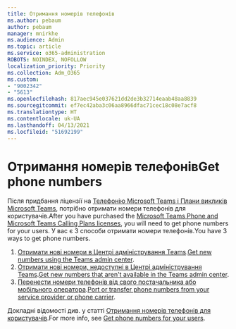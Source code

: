 ```yaml
---
title: Отримання номерів телефонів
ms.author: pebaum
author: pebaum
manager: mnirkhe
ms.audience: Admin
ms.topic: article
ms.service: o365-administration
ROBOTS: NOINDEX, NOFOLLOW
localization_priority: Priority
ms.collection: Adm_O365
ms.custom:
- "9002342"
- "5613"
ms.openlocfilehash: 817aec945e037621dd2de3b32714eaab48aa8839
ms.sourcegitcommit: ef7ec42aba3c06aa8966dfac71cec18c08e7acf8
ms.translationtype: HT
ms.contentlocale: uk-UA
ms.lasthandoff: 04/13/2021
ms.locfileid: "51692199"
---
```

# <a name="get-phone-numbers"></a><span data-ttu-id="ddc44-102">Отримання номерів телефонів</span><span class="sxs-lookup"><span data-stu-id="ddc44-102">Get phone numbers</span></span>

<span data-ttu-id="ddc44-103">Після придбання ліцензії на [Телефонію Microsoft Teams і Плани викликів Microsoft Teams](https://docs.microsoft.com/MicrosoftTeams/setting-up-your-phone-system#step-2-buy-and-assign-phone-system-and-calling-plan-licenses), потрібно отримати номери телефонів для користувачів.</span><span class="sxs-lookup"><span data-stu-id="ddc44-103">After you have purchased the [Microsoft Teams Phone and Microsoft Teams Calling Plans licenses](https://docs.microsoft.com/MicrosoftTeams/setting-up-your-phone-system#step-2-buy-and-assign-phone-system-and-calling-plan-licenses), you will need to get phone numbers for your users.</span></span> <span data-ttu-id="ddc44-104">У вас є 3 способи отримати номери телефонів.</span><span class="sxs-lookup"><span data-stu-id="ddc44-104">You have 3 ways to get phone numbers.</span></span>

1. <span data-ttu-id="ddc44-105">[Отримати нові номери в Центрі адміністрування Teams](https://docs.microsoft.com/MicrosoftTeams/setting-up-your-phone-system#get-new-user-phone-numbers-using-the-teams-admin-center).</span><span class="sxs-lookup"><span data-stu-id="ddc44-105">[Get new numbers using the Teams admin center](https://docs.microsoft.com/MicrosoftTeams/setting-up-your-phone-system#get-new-user-phone-numbers-using-the-teams-admin-center).</span></span>
2. <span data-ttu-id="ddc44-106">[Отримати нові номери, недоступні в Центрі адміністрування Teams](https://docs.microsoft.com/MicrosoftTeams/setting-up-your-phone-system#get-new-numbers-that-arent-available-in-the-teams-admin-center).</span><span class="sxs-lookup"><span data-stu-id="ddc44-106">[Get new numbers that aren't available in the Teams admin center](https://docs.microsoft.com/MicrosoftTeams/setting-up-your-phone-system#get-new-numbers-that-arent-available-in-the-teams-admin-center).</span></span>
3. <span data-ttu-id="ddc44-107">[Перенести номери телефонів від свого постачальника або мобільного оператора](https://docs.microsoft.com/MicrosoftTeams/setting-up-your-phone-system#port-or-transfer-phone-numbers-from-your-service-provider-or-phone-carrier).</span><span class="sxs-lookup"><span data-stu-id="ddc44-107">[Port or transfer phone numbers from your service provider or phone carrier](https://docs.microsoft.com/MicrosoftTeams/setting-up-your-phone-system#port-or-transfer-phone-numbers-from-your-service-provider-or-phone-carrier).</span></span>

<span data-ttu-id="ddc44-108">Докладні відомості див. у статті [Отримання номерів телефонів для користувачів](https://docs.microsoft.com/MicrosoftTeams/setting-up-your-phone-system#port-or-transfer-phone-numbers-from-your-service-provider-or-phone-carrier).</span><span class="sxs-lookup"><span data-stu-id="ddc44-108">For more info, see [Get phone numbers for your users](https://docs.microsoft.com/MicrosoftTeams/setting-up-your-phone-system#port-or-transfer-phone-numbers-from-your-service-provider-or-phone-carrier).</span></span>
